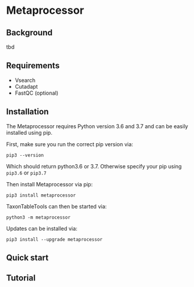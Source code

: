 # Metaprocessor

## Background

tbd

## Requirements

* Vsearch
* Cutadapt
* FastQC (optional)

## Installation

The Metaprocessor requires Python version 3.6 and 3.7 and can be easily installed using pip.

First, make sure you run the correct pip version via:

`pip3 --version`

Which should return python3.6 or 3.7. Otherwise specify your pip using `pip3.6` or `pip3.7`

Then install Metaprocessor via pip:

`pip3 install metaprocessor`

TaxonTableTools can then be started via:  

`python3 -m metaprocessor`

Updates can be installed via:

`pip3 install --upgrade metaprocessor`


## Quick start



## Tutorial




